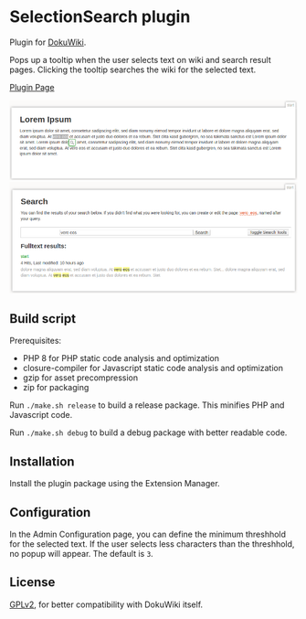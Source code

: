 # SelectionSearch plugin

Plugin for [DokuWiki](https://github.com/dokuwiki/dokuwiki).

Pops up a tooltip when the user selects text on wiki and search result pages.
Clicking the tooltip searches the wiki for the selected text.

[Plugin Page](https://www.dokuwiki.org/plugin:selectionsearch)

![Selection](images/selection.png)
![Search](images/search.png)

## Build script

Prerequisites:
- PHP 8 for PHP static code analysis and optimization
- closure-compiler for Javascript static code analysis and optimization
- gzip for asset precompression
- zip for packaging

Run `./make.sh release` to build a release package. This minifies PHP and Javascript code.

Run `./make.sh debug` to build a debug package with better readable code.

## Installation

Install the plugin package using the Extension Manager.

## Configuration

In the Admin Configuration page, you can define the minimum threshhold for the selected text.
If the user selects less characters than the threshhold, no popup will appear.
The default is `3`.

## License

[GPLv2](LICENSE), for better compatibility with DokuWiki itself.
